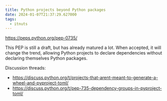 ```yaml
---
title: Python projects beyond Python packages
date: 2024-01-07T21:37:29.627000
tags:
  - itnuts
---
```


https://peps.python.org/pep-0735/

This PEP is still a draft, but has already matured a lot.
When accepted, it will change the trend, allowing Python projects to declare dependencies without declaring themselves Python packages.

Discussion threads:
* https://discuss.python.org/t/projects-that-arent-meant-to-generate-a-wheel-and-pyproject-toml/
* https://discuss.python.org/t/pep-735-dependency-groups-in-pyproject-toml/
